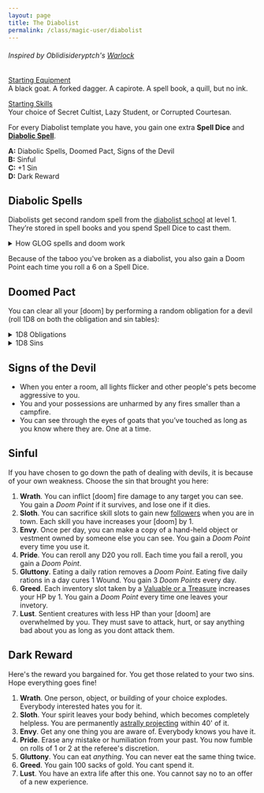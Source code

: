 ```yaml
---
layout: page
title: The Diabolist
permalink: /class/magic-user/diabolist
---
```


###### Inspired by Oblidisideryptch's [Warlock](https://oblidisideryptch.blogspot.com/2019/03/osr-class-warlock.html)

<ins>Starting Equipment</ins><br>
A black goat. A forked dagger. A capirote. A spell book, a quill, but no ink.

<ins>Starting Skills</ins><br>
Your choice of Secret Cultist, Lazy Student, or Corrupted Courtesan.

For every Diabolist template you have, you gain one extra **Spell Dice** and **[Diabolic Spell](/spells/#diabolism)**.

**A:** Diabolic Spells, Doomed Pact, Signs of the Devil<br>
**B:** Sinful <br>
**C:** +1 Sin <br>
**D:** Dark Reward <br>

## Diabolic Spells
Diabolists get second random spell from the [diabolist school](/spells/#diabolism) at level 1. They’re stored in spell books and you spend Spell Dice to cast them.

<details markdown="1">
<summary>How GLOG spells and doom work</summary>
<ins>Spell Dice (SD)</ins><br>
You get 1 per Diabolist template. They are D6s.

Whenever you cast a spell, you choose how many SD to invest into it. The result of the spell depends on the number of [dice] and their [sum].

If a SD rolls a 1, 2 or 3, you don’t lose it. Otherwise, you lose it until you get a night of sleep. You can’t cast without SD.

Every time you roll doubles you get closer to *Catastrophe*.

<ins>Catastrophe</ins><br>
Every time you roll doubles you gain 1 *Doom Point*. Every time you gain a _Doom Point_, roll a D20. If you roll equal to or below your doom score, you trigger a [catastrophe](/list/spell-catastrophe).
</details>

Because of the taboo you've broken as a diabolist, you also gain a Doom Point each time you roll a 6 on a Spell Dice.

## Doomed Pact
You can clear all your [doom] by performing a random obligation for a devil (roll 1D8 on both the obligation and sin tables):

<details markdown="1">
<summary>1D8 Obligations</summary>
1. Sacrifice 2 creatures consumed with ...
1. Corrupt 1 creature into practicing relentless ...
1. Lure 1 creature infested with another sin into also practicing ...
1. Form a mob of 6 creatures to lynch a target who you accuse of ...
1. Smear 1 upstanding, powerful creature with false evidence of ...
1. Blackmail 1 influential creature into committing an act of ...
1. Inflame a murderous rivalry in 3 creatures over an act of ...
1. Convince a creature to kill innocents.
</details>
<details markdown="1">
<summary>1D8 Sins</summary>
1. Wrath
2. Sloth
3. Envy
4. Pride
5. Gluttony
6. Greed
7. Lust
8. Roll Twice
</details>

## Signs of the Devil
- When you enter a room, all lights flicker and other people's pets become aggressive to you.
- You and your possessions are unharmed by any fires smaller than a campfire.
- You can see through the eyes of goats that you’ve touched as long as you know where they are. One at a time.

## Sinful
If you have chosen to go down the path of dealing with devils, it is because of your own weakness. Choose the sin that brought you here:

1. **Wrath**. You can inflict [doom] fire damage to any target you can see. You gain a _Doom Point_ if it survives, and lose one if it dies.
2. **Sloth**. You can sacrifice skill slots to gain new [followers](https://coinsandscrolls.blogspot.com/2017/06/osr-table-of-camp-followers.html) when you are in town. Each skill you have increases your [doom] by 1.
3. **Envy**. Once per day, you can make a copy of a hand-held object or vestment owned by someone else you can see. You gain a _Doom Point_ every time you use it.
4. **Pride**. You can reroll any D20 you roll. Each time you fail a reroll, you gain a _Doom Point_.
5. **Gluttony**. Eating a daily ration removes a _Doom Point_. Eating five daily rations in a day cures 1 Wound. You gain 3 _Doom Points_ every day.
6. **Greed**. Each inventory slot taken by a [Valuable or a Treasure](/2020/11/10/extra-rules/#treasures) increases your HP by 1. You gain a _Doom Point_ every time one leaves your invetory.
7. **Lust**. Sentient creatures with less HP than your [doom] are overwhelmed by you. They must save to attack, hurt, or say anything bad about you as long as you dont attack them. 

## Dark Reward
Here's the reward you bargained for. You get those related to your two sins. Hope everything goes fine!

1. **Wrath**. One person, object, or building of your choice explodes. Everybody interested hates you for it.
2. **Sloth**. Your spirit leaves your body behind, which becomes completely helpless. You are permanently [astrally projecting](/2020/11/13/astral-projection/) within 40' of it.
3. **Envy**. Get any one thing you are aware of. Everybody knows you have it.
4. **Pride**. Erase any mistake or humiliation from your past. You now fumble on rolls of 1 or 2 at the referee's discretion.
5. **Gluttony**. You can eat _anything_. You can never eat the same thing twice.
6. **Greed**. You gain 100 sacks of gold. You cant spend it.
7. **Lust**. You have an extra life after this one. You cannot say no to an offer of a new experience.
